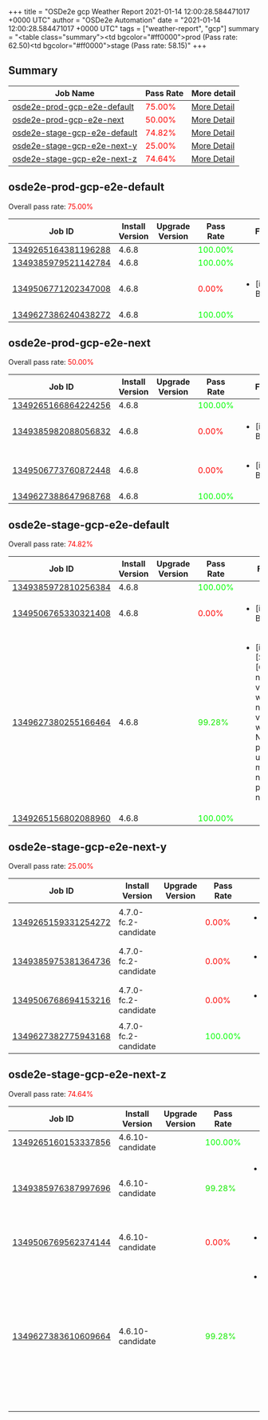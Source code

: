 +++
title = "OSDe2e gcp Weather Report 2021-01-14 12:00:28.584471017 +0000 UTC"
author = "OSDe2e Automation"
date = "2021-01-14 12:00:28.584471017 +0000 UTC"
tags = ["weather-report", "gcp"]
summary = "<table class=\"summary\"><tr><td bgcolor=\"#ff0000\"></td><td>prod (Pass rate: 62.50)</td></tr><tr><td bgcolor=\"#ff0000\"></td><td>stage (Pass rate: 58.15)</td></tr></table>"
+++
## Summary

| Job Name | Pass Rate | More detail |
|----------|-----------|-------------|
|[osde2e-prod-gcp-e2e-default](https://prow.svc.ci.openshift.org/?job=osde2e-prod-gcp-e2e-default)| <span style="color:#ff0000;">75.00%</span>|[More Detail](#osde2e-prod-gcp-e2e-default)|
|[osde2e-prod-gcp-e2e-next](https://prow.svc.ci.openshift.org/?job=osde2e-prod-gcp-e2e-next)| <span style="color:#ff0000;">50.00%</span>|[More Detail](#osde2e-prod-gcp-e2e-next)|
|[osde2e-stage-gcp-e2e-default](https://prow.svc.ci.openshift.org/?job=osde2e-stage-gcp-e2e-default)| <span style="color:#ff0000;">74.82%</span>|[More Detail](#osde2e-stage-gcp-e2e-default)|
|[osde2e-stage-gcp-e2e-next-y](https://prow.svc.ci.openshift.org/?job=osde2e-stage-gcp-e2e-next-y)| <span style="color:#ff0000;">25.00%</span>|[More Detail](#osde2e-stage-gcp-e2e-next-y)|
|[osde2e-stage-gcp-e2e-next-z](https://prow.svc.ci.openshift.org/?job=osde2e-stage-gcp-e2e-next-z)| <span style="color:#ff0000;">74.64%</span>|[More Detail](#osde2e-stage-gcp-e2e-next-z)|



## osde2e-prod-gcp-e2e-default

Overall pass rate: <span style="color:#ff0000;">75.00%</span>

| Job ID | Install Version | Upgrade Version | Pass Rate | Failures |
|--------|-----------------|-----------------|-----------|----------|
[1349265164381196288](https://prow.ci.openshift.org/view/gs/origin-ci-test/logs/osde2e-prod-gcp-e2e-default/1349265164381196288) | 4.6.8 |  | <span style="color:#01fe00;">100.00%</span>|
[1349385979521142784](https://prow.ci.openshift.org/view/gs/origin-ci-test/logs/osde2e-prod-gcp-e2e-default/1349385979521142784) | 4.6.8 |  | <span style="color:#01fe00;">100.00%</span>|
[1349506771202347008](https://prow.ci.openshift.org/view/gs/origin-ci-test/logs/osde2e-prod-gcp-e2e-default/1349506771202347008) | 4.6.8 |  | <span style="color:#ff0000;">0.00%</span>|<ul><li>[install] BeforeSuite</li></ul>
[1349627386240438272](https://prow.ci.openshift.org/view/gs/origin-ci-test/logs/osde2e-prod-gcp-e2e-default/1349627386240438272) | 4.6.8 |  | <span style="color:#01fe00;">100.00%</span>|



## osde2e-prod-gcp-e2e-next

Overall pass rate: <span style="color:#ff0000;">50.00%</span>

| Job ID | Install Version | Upgrade Version | Pass Rate | Failures |
|--------|-----------------|-----------------|-----------|----------|
[1349265166864224256](https://prow.ci.openshift.org/view/gs/origin-ci-test/logs/osde2e-prod-gcp-e2e-next/1349265166864224256) | 4.6.8 |  | <span style="color:#01fe00;">100.00%</span>|
[1349385982088056832](https://prow.ci.openshift.org/view/gs/origin-ci-test/logs/osde2e-prod-gcp-e2e-next/1349385982088056832) | 4.6.8 |  | <span style="color:#ff0000;">0.00%</span>|<ul><li>[install] BeforeSuite</li></ul>
[1349506773760872448](https://prow.ci.openshift.org/view/gs/origin-ci-test/logs/osde2e-prod-gcp-e2e-next/1349506773760872448) | 4.6.8 |  | <span style="color:#ff0000;">0.00%</span>|<ul><li>[install] BeforeSuite</li></ul>
[1349627388647968768](https://prow.ci.openshift.org/view/gs/origin-ci-test/logs/osde2e-prod-gcp-e2e-next/1349627388647968768) | 4.6.8 |  | <span style="color:#01fe00;">100.00%</span>|



## osde2e-stage-gcp-e2e-default

Overall pass rate: <span style="color:#ff0000;">74.82%</span>

| Job ID | Install Version | Upgrade Version | Pass Rate | Failures |
|--------|-----------------|-----------------|-----------|----------|
[1349385972810256384](https://prow.ci.openshift.org/view/gs/origin-ci-test/logs/osde2e-stage-gcp-e2e-default/1349385972810256384) | 4.6.8 |  | <span style="color:#01fe00;">100.00%</span>|
[1349506765330321408](https://prow.ci.openshift.org/view/gs/origin-ci-test/logs/osde2e-stage-gcp-e2e-default/1349506765330321408) | 4.6.8 |  | <span style="color:#ff0000;">0.00%</span>|<ul><li>[install] BeforeSuite</li></ul>
[1349627380255166464](https://prow.ci.openshift.org/view/gs/origin-ci-test/logs/osde2e-stage-gcp-e2e-default/1349627380255166464) | 4.6.8 |  | <span style="color:#13ec00;">99.28%</span>|<ul><li>[install] [Suite: e2e] [OSD] namespace validating webhook namespace validating webhook Non-privileged users can manage all non-privileged namespaces</li></ul>
[1349265156802088960](https://prow.ci.openshift.org/view/gs/origin-ci-test/logs/osde2e-stage-gcp-e2e-default/1349265156802088960) | 4.6.8 |  | <span style="color:#01fe00;">100.00%</span>|



## osde2e-stage-gcp-e2e-next-y

Overall pass rate: <span style="color:#ff0000;">25.00%</span>

| Job ID | Install Version | Upgrade Version | Pass Rate | Failures |
|--------|-----------------|-----------------|-----------|----------|
[1349265159331254272](https://prow.ci.openshift.org/view/gs/origin-ci-test/logs/osde2e-stage-gcp-e2e-next-y/1349265159331254272) | 4.7.0-fc.2-candidate |  | <span style="color:#ff0000;">0.00%</span>|<ul><li>[install] BeforeSuite</li></ul>
[1349385975381364736](https://prow.ci.openshift.org/view/gs/origin-ci-test/logs/osde2e-stage-gcp-e2e-next-y/1349385975381364736) | 4.7.0-fc.2-candidate |  | <span style="color:#ff0000;">0.00%</span>|<ul><li>[install] BeforeSuite</li></ul>
[1349506768694153216](https://prow.ci.openshift.org/view/gs/origin-ci-test/logs/osde2e-stage-gcp-e2e-next-y/1349506768694153216) | 4.7.0-fc.2-candidate |  | <span style="color:#ff0000;">0.00%</span>|<ul><li>[install] BeforeSuite</li></ul>
[1349627382775943168](https://prow.ci.openshift.org/view/gs/origin-ci-test/logs/osde2e-stage-gcp-e2e-next-y/1349627382775943168) | 4.7.0-fc.2-candidate |  | <span style="color:#01fe00;">100.00%</span>|



## osde2e-stage-gcp-e2e-next-z

Overall pass rate: <span style="color:#ff0000;">74.64%</span>

| Job ID | Install Version | Upgrade Version | Pass Rate | Failures |
|--------|-----------------|-----------------|-----------|----------|
[1349265160153337856](https://prow.ci.openshift.org/view/gs/origin-ci-test/logs/osde2e-stage-gcp-e2e-next-z/1349265160153337856) | 4.6.10-candidate |  | <span style="color:#01fe00;">100.00%</span>|
[1349385976387997696](https://prow.ci.openshift.org/view/gs/origin-ci-test/logs/osde2e-stage-gcp-e2e-next-z/1349385976387997696) | 4.6.10-candidate |  | <span style="color:#13ec00;">99.28%</span>|<ul><li>[install] [Suite: e2e] Cluster state should have no alerts</li></ul>
[1349506769562374144](https://prow.ci.openshift.org/view/gs/origin-ci-test/logs/osde2e-stage-gcp-e2e-next-z/1349506769562374144) | 4.6.10-candidate |  | <span style="color:#ff0000;">0.00%</span>|<ul><li>[install] BeforeSuite</li></ul>
[1349627383610609664](https://prow.ci.openshift.org/view/gs/origin-ci-test/logs/osde2e-stage-gcp-e2e-next-z/1349627383610609664) | 4.6.10-candidate |  | <span style="color:#13ec00;">99.28%</span>|<ul><li>[install] [Suite: e2e] [OSD] namespace validating webhook namespace validating webhook Privileged users can manage all namespaces</li></ul>



